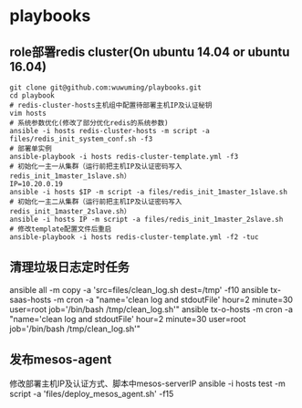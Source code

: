 # playbooks
## role部署redis cluster(On ubuntu 14.04 or ubuntu 16.04)
```
git clone git@github.com:wuwuming/playbooks.git
cd playbook
# redis-cluster-hosts主机组中配置待部署主机IP及认证秘钥
vim hosts 
# 系统参数优化(修改了部分优化redis的系统参数)
ansible -i hosts redis-cluster-hosts -m script -a files/redis_init_system_conf.sh -f3
# 部署单实例
ansible-playbook -i hosts redis-cluster-template.yml -f3
# 初始化一主一从集群（运行前把主机IP及认证密码写入redis_init_1master_1slave.sh）
IP=10.20.0.19
ansible -i hosts $IP -m script -a files/redis_init_1master_1slave.sh
# 初始化一主二从集群（运行前把主机IP及认证密码写入redis_init_1master_2slave.sh）
ansible -i hosts IP -m script -a files/redis_init_1master_2slave.sh
# 修改template配置文件后重启
ansible-playbook -i hosts redis-cluster-template.yml -f2 -tuc

```
## 清理垃圾日志定时任务
ansible all -m copy -a 'src=files/clean_log.sh dest=/tmp' -f10
ansible tx-saas-hosts -m cron -a "name='clean log and stdoutFile' hour=2 minute=30 user=root job='/bin/bash /tmp/clean_log.sh'"
ansible tx-o-hosts -m cron -a "name='clean log and stdoutFile' hour=2 minute=30 user=root job='/bin/bash /tmp/clean_log.sh'"
## 发布mesos-agent
修改部署主机IP及认证方式、脚本中mesos-serverIP
ansible -i hosts test -m script -a 'files/deploy_mesos_agent.sh' -f15

